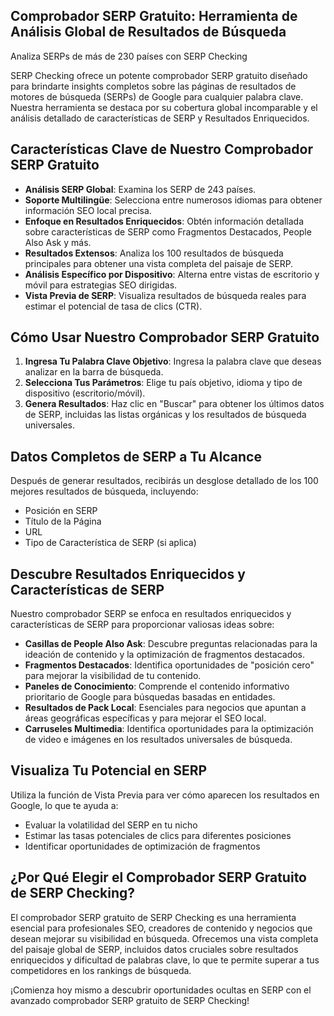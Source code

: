 ## Comprobador SERP Gratuito: Herramienta de Análisis Global de Resultados de Búsqueda

Analiza SERPs de más de 230 países con SERP Checking

SERP Checking ofrece un potente comprobador SERP gratuito diseñado para brindarte insights completos sobre las páginas de resultados de motores de búsqueda (SERPs) de Google para cualquier palabra clave. Nuestra herramienta se destaca por su cobertura global incomparable y el análisis detallado de características de SERP y Resultados Enriquecidos.

## Características Clave de Nuestro Comprobador SERP Gratuito

- **Análisis SERP Global**: Examina los SERP de 243 países.
- **Soporte Multilingüe**: Selecciona entre numerosos idiomas para obtener información SEO local precisa.
- **Enfoque en Resultados Enriquecidos**: Obtén información detallada sobre características de SERP como Fragmentos Destacados, People Also Ask y más.
- **Resultados Extensos**: Analiza los 100 resultados de búsqueda principales para obtener una vista completa del paisaje de SERP.
- **Análisis Específico por Dispositivo**: Alterna entre vistas de escritorio y móvil para estrategias SEO dirigidas.
- **Vista Previa de SERP**: Visualiza resultados de búsqueda reales para estimar el potencial de tasa de clics (CTR).

## Cómo Usar Nuestro Comprobador SERP Gratuito

1. **Ingresa Tu Palabra Clave Objetivo**: Ingresa la palabra clave que deseas analizar en la barra de búsqueda.
2. **Selecciona Tus Parámetros**: Elige tu país objetivo, idioma y tipo de dispositivo (escritorio/móvil).
3. **Genera Resultados**: Haz clic en "Buscar" para obtener los últimos datos de SERP, incluidas las listas orgánicas y los resultados de búsqueda universales.

## Datos Completos de SERP a Tu Alcance

Después de generar resultados, recibirás un desglose detallado de los 100 mejores resultados de búsqueda, incluyendo:

- Posición en SERP
- Título de la Página
- URL
- Tipo de Característica de SERP (si aplica)

## Descubre Resultados Enriquecidos y Características de SERP

Nuestro comprobador SERP se enfoca en resultados enriquecidos y características de SERP para proporcionar valiosas ideas sobre:

- **Casillas de People Also Ask**: Descubre preguntas relacionadas para la ideación de contenido y la optimización de fragmentos destacados.
- **Fragmentos Destacados**: Identifica oportunidades de "posición cero" para mejorar la visibilidad de tu contenido.
- **Paneles de Conocimiento**: Comprende el contenido informativo prioritario de Google para búsquedas basadas en entidades.
- **Resultados de Pack Local**: Esenciales para negocios que apuntan a áreas geográficas específicas y para mejorar el SEO local.
- **Carruseles Multimedia**: Identifica oportunidades para la optimización de video e imágenes en los resultados universales de búsqueda.

## Visualiza Tu Potencial en SERP

Utiliza la función de Vista Previa para ver cómo aparecen los resultados en Google, lo que te ayuda a:

- Evaluar la volatilidad del SERP en tu nicho
- Estimar las tasas potenciales de clics para diferentes posiciones
- Identificar oportunidades de optimización de fragmentos

## ¿Por Qué Elegir el Comprobador SERP Gratuito de SERP Checking?

El comprobador SERP gratuito de SERP Checking es una herramienta esencial para profesionales SEO, creadores de contenido y negocios que desean mejorar su visibilidad en búsqueda. Ofrecemos una vista completa del paisaje global de SERP, incluidos datos cruciales sobre resultados enriquecidos y dificultad de palabras clave, lo que te permite superar a tus competidores en los rankings de búsqueda.

¡Comienza hoy mismo a descubrir oportunidades ocultas en SERP con el avanzado comprobador SERP gratuito de SERP Checking!
